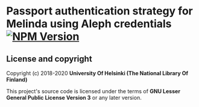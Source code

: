# Passport authentication strategy for Melinda using Aleph credentials [![NPM Version](https://img.shields.io/npm/v/@natlibfi/passport-melinda-aleph.svg)](https://npmjs.org/package/@natlibfi/passport-melinda-aleph)

## License and copyright

Copyright (c) 2018-2020 **University Of Helsinki (The National Library Of Finland)**

This project's source code is licensed under the terms of **GNU Lesser General Public License Version 3** or any later version.
